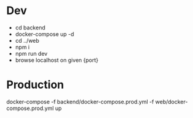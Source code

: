 # Dev

- cd backend
- docker-compose up -d
- cd ../web
- npm i
- npm run dev
- browse localhost on given {port}

# Production

docker-compose -f backend/docker-compose.prod.yml -f web/docker-compose.prod.yml up

